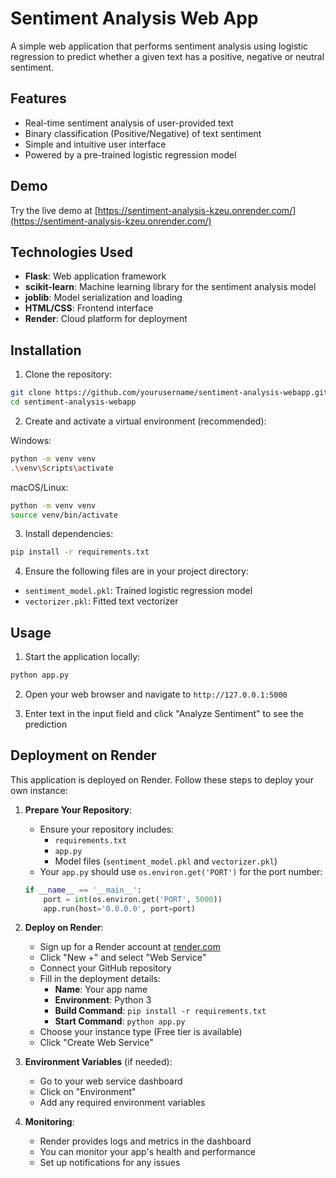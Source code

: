 # Sentiment Analysis Web App

A simple web application that performs sentiment analysis using logistic regression to predict whether a given text has a positive, negative or neutral sentiment.

## Features

- Real-time sentiment analysis of user-provided text
- Binary classification (Positive/Negative) of text sentiment
- Simple and intuitive user interface
- Powered by a pre-trained logistic regression model

## Demo

Try the live demo at [https://sentiment-analysis-kzeu.onrender.com/](https://sentiment-analysis-kzeu.onrender.com/)

## Technologies Used

- **Flask**: Web application framework
- **scikit-learn**: Machine learning library for the sentiment analysis model
- **joblib**: Model serialization and loading
- **HTML/CSS**: Frontend interface
- **Render**: Cloud platform for deployment

## Installation

1. Clone the repository:
```bash
git clone https://github.com/yourusername/sentiment-analysis-webapp.git
cd sentiment-analysis-webapp
```

2. Create and activate a virtual environment (recommended):

Windows:
```bash
python -m venv venv
.\venv\Scripts\activate
```

macOS/Linux:
```bash
python -m venv venv
source venv/bin/activate
```

3. Install dependencies:
```bash
pip install -r requirements.txt
```

4. Ensure the following files are in your project directory:
- `sentiment_model.pkl`: Trained logistic regression model
- `vectorizer.pkl`: Fitted text vectorizer

## Usage

1. Start the application locally:
```bash
python app.py
```

2. Open your web browser and navigate to `http://127.0.0.1:5000`

3. Enter text in the input field and click "Analyze Sentiment" to see the prediction

## Deployment on Render

This application is deployed on Render. Follow these steps to deploy your own instance:

1. **Prepare Your Repository**:
   - Ensure your repository includes:
     - `requirements.txt`
     - `app.py`
     - Model files (`sentiment_model.pkl` and `vectorizer.pkl`)
   - Your `app.py` should use `os.environ.get('PORT')` for the port number:
   ```python
   if __name__ == '__main__':
       port = int(os.environ.get('PORT', 5000))
       app.run(host='0.0.0.0', port=port)
   ```

2. **Deploy on Render**:
   - Sign up for a Render account at [render.com](https://render.com)
   - Click "New +" and select "Web Service"
   - Connect your GitHub repository
   - Fill in the deployment details:
     - **Name**: Your app name
     - **Environment**: Python 3
     - **Build Command**: `pip install -r requirements.txt`
     - **Start Command**: `python app.py`
   - Choose your instance type (Free tier is available)
   - Click "Create Web Service"

3. **Environment Variables** (if needed):
   - Go to your web service dashboard
   - Click on "Environment"
   - Add any required environment variables

4. **Monitoring**:
   - Render provides logs and metrics in the dashboard
   - You can monitor your app's health and performance
   - Set up notifications for any issues
